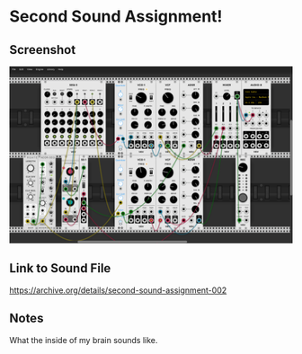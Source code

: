 # Second Sound Assignment!

## Screenshot

![Screenshot of VCV Rack Patch](screenshot.png)

## Link to Sound File

https://archive.org/details/second-sound-assignment-002

## Notes
What the inside of my brain sounds like. 

